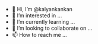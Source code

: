 - 👋 Hi, I’m @kalyankankan
- 👀 I’m interested in ...
- 🌱 I’m currently learning ...
- 💞️ I’m looking to collaborate on ...
- 📫 How to reach me ...

<!---
kalyankankan/kalyankankan is a ✨ special ✨ repository because its `README.md` (this file) appears on your GitHub profile.
You can click the Preview link to take a look at your changes.
--->
